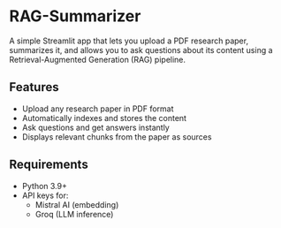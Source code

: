 # RAG-Summarizer

A simple Streamlit app that lets you upload a PDF research paper, summarizes it, and allows you to ask questions about its content using a Retrieval-Augmented Generation (RAG) pipeline.

## Features
- Upload any research paper in PDF format
- Automatically indexes and stores the content
- Ask questions and get answers instantly
- Displays relevant chunks from the paper as sources

## Requirements
- Python 3.9+
- API keys for:
  - Mistral AI (embedding)
  - Groq (LLM inference)
